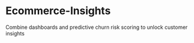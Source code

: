 # Ecommerce-Insights
Combine dashboards and predictive churn risk scoring to unlock customer insights
